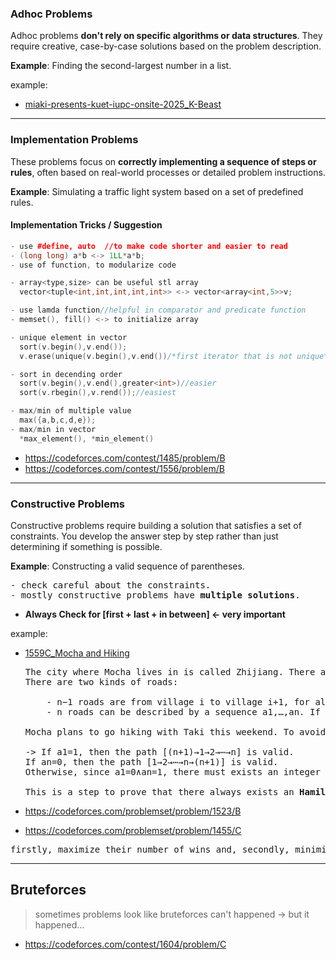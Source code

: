 ### Adhoc Problems

Adhoc problems **don't rely on specific algorithms or data structures**. They require creative, case-by-case solutions based on the problem description.

**Example**: Finding the second-largest number in a list.

example:

- [miaki-presents-kuet-iupc-onsite-2025_K-Beast]()

---

### Implementation Problems

These problems focus on **correctly implementing a sequence of steps or rules**, often based on real-world processes or detailed problem instructions.

**Example**: Simulating a traffic light system based on a set of predefined rules.

#### Implementation Tricks / Suggestion

```cpp
- use #define, auto  //to make code shorter and easier to read
- (long long) a*b <-> 1LL*a*b;
- use of function, to modularize code

- array<type,size> can be useful stl array
  vector<tuple<int,int,int,int,int>> <-> vector<array<int,5>>v;

- use lamda function//helpful in comparator and predicate function
- memset(), fill() <-> to initialize array

- unique element in vector
  sort(v.begin(),v.end());
  v.erase(unique(v.begin(),v.end())/*first iterator that is not unique*/,v.end());

- sort in decending order
  sort(v.begin(),v.end(),greater<int>)//easier
  sort(v.rbegin(),v.rend());//easiest

- max/min of multiple value
  max({a,b,c,d,e});
- max/min in vector
  *max_element(), *min_element()
```

- https://codeforces.com/contest/1485/problem/B
- https://codeforces.com/contest/1556/problem/B

---

### Constructive Problems

Constructive problems require building a solution that satisfies a set of constraints. You develop the answer step by step rather than just determining if something is possible.

**Example**: Constructing a valid sequence of parentheses.

<pre>
- check careful about the constraints.
- mostly constructive problems have <b>multiple solutions</b>.
</pre>

- <b>Always Check for [first + last + in between] <- very important</b>

example:

- [1559C_Mocha and Hiking](./3_constructive/1559C_Mocha%20and%20Hiking.cpp)
  <pre>
  The city where Mocha lives in is called Zhijiang. There are n+1 villages and 2n−1 directed roads in this city.
  There are two kinds of roads:
  
      - n−1 roads are from village i to village i+1, for all 1≤i≤n−1
      - n roads can be described by a sequence a1,…,an. If ai=0, the i-th of these roads goes from village i to village n+1, otherwise it goes from village n+1 to village i, for all 1≤i≤n
  
  Mocha plans to go hiking with Taki this weekend. To avoid the trip being boring, they plan to go through every village exactly once. They can start and finish at any villages. Can you help them to draw up a plan?
  
  -> If a1=1, then the path [(n+1)→1→2→⋯→n] is valid.
  If an=0, then the path [1→2→⋯→n→(n+1)] is valid.
  Otherwise, since a1=0∧an=1, there must exists an integer i (1≤i< n) where ai=0∧ai+1=1, then the path [1→2→⋯→i→(n+1)→(i+1)→(i+2)→⋯n] is valid.
  
  This is a step to prove that there always exists an <b>Hamiltonian path</b> in a tournament graph.
  </pre>

- https://codeforces.com/problemset/problem/1523/B
- https://codeforces.com/problemset/problem/1455/C
<pre>
firstly, maximize their number of wins and, secondly, minimize the number of wins of their opponent.
</pre>

---

## Bruteforces

> sometimes problems look like bruteforces can't happened -> but it happened...

- https://codeforces.com/contest/1604/problem/C